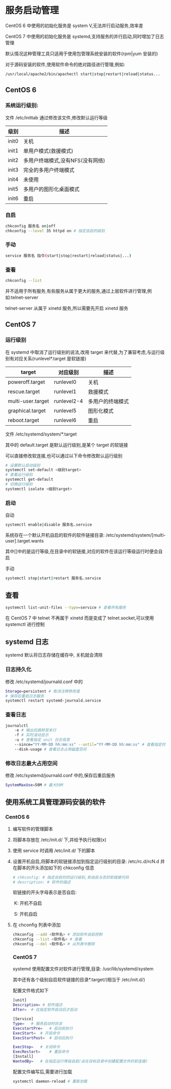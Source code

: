# 服务启动管理

CentOS 6 中使用的初始化服务是 system V,无法并行启动服务,效率差

CentOS 7 中使用的初始化服务是 systemd,支持服务的并行启动,同时增加了日志管理

默认情况这种管理工具只适用于使用包管理系统安装的软件(rpm|yum 安装的)

对于源码安装的软件,使用软件命令的绝对路径进行管理,例如:

```bash
/usr/local/apache2/bin/apachectl start|stop|restart|reload|status...
```

## CentOS 6

### 系统运行级别:

文件 /etc/inittab
        通过修改该文件,修改默认运行等级

| 级别  | 描述                             |
| ----- | -------------------------------- |
| init0 | 关机                             |
| init1 | 单用户模式(救援模式)             |
| init2 | 多用户终端模式,没有NFS(没有网络) |
| init3 | 完全的多用户终端模式             |
| init4 | 未使用                           |
| init5 | 多用户的图形化桌面模式           |
| init6 | 重启                             |

### 自启

```bash
chkconfig 服务名 on|off 
chkconfig --level 35 httpd on # 指定自启的级别
```

### 手动

```bash
service 服务名 指令(start|stop|restart|reload|status|...)
```

### 查看

```bash
chkconfig --list
```

并不适用于所有服务,有些服务从属于更大的服务,通过上层软件进行管理,例如:telnet-server

telnet-server 从属于 xinetd 服务,所以需要先开启 xinetd 服务

## CentOS 7

### 运行级别

在 systemd 中取消了运行级别的说法,改用 target 来代替,为了兼容考虑,与运行级别有对应关系(runlevel*.target 是软链接)

| target            | 对应级别    | 描述             |
| ----------------- | ----------- | ---------------- |
| poweroff.target   | runlevel0   | 关机             |
| rescue.target     | runlevel1   | 救援模式         |
| multi-user.target | runlevel2-4 | 多用户的终端模式 |
| graphical.target  | runlevel5   | 图形化模式       |
| reboot.target     | runlevel6   | 重启             |

文件 /etc/systemd/system/\*.target

其中的 default.target 是默认运行级别,是某个 target 的软链接

可以直接修改软连接,也可以通过以下命令修改默认运行级别

```bash
# 设置默认启动级别
systemctl set-default <级别target>
# 查看运行级别
systemctl get-default
# 切换运行级别
systemctl isolate <级别target>
```

### 启动

自动

```bash
systemctl enable|disable 服务名.service
```

系统存在一个默认开机自启的软件的软件链接目录: /etc/systemd/system/[multi-user].target.wants

其中[]中的是运行等级,在目录中的软链接,对应的软件在该运行等级运行时便会自启

手动

```bash
systemctl stop|start|restart 服务名.service
```

## 查看

```bash
systemctl list-unit-files --type=service # 查看所有服务
```

在 CentOS 7 中 telnet 不再属于 xinetd 而是变成了 telnet.socket,可以使用 systemctl 进行控制

## systemd 日志

systemd 默认将日志存储在缓存中, 关机就会清除

### 日志持久化

修改 /etc/systemd/journald.conf 中的

```bash
Storage=persistent # 取消注释修改值
# 保存后重启日志服务
systemctl restart systemd-journald.service
```

### 查看日志

```bash
journalctl
    -e # 输出后跳转至末行
    -f # 实时滚动显示
    -u # 查看指定 unit 日志信息
    --since="YY-MM-DD hh:mm:ss" --until="YY-MM-DD hh:mm:ss" # 查看指定时间段日志
    --disk-usage # 查看日志占用磁盘空间
```

### 修改日志最大占用空间

修改 /etc/systemd/journald.conf 中的,保存后重启服务

```bash
SystemMaxUse=50M # 最大50M
```

## 使用系统工具管理源码安装的软件

### CentOS 6

1. 编写软件的管理脚本

2. 将脚本存放在 /etc/init.d/ 下,并给予执行权限(x)

3. 使用 service 时调用 /etc/init.d/ 下的脚本

4. 设置开机自启,将脚本的软链接添加到指定运行级别的目录: /etc/rc.d/rcN.d 并在脚本的开头添加如下的 chkconfig 信息

    ```bash
    # chkconfig: # 指定自启时的运行级别,和自启与否的软链接代码
    # description: # 软件的描述
    ```

    软链接的开头字母表示是否自启:

    ​	K: 开机不自启

    ​	S: 开机自启

5. 在 chconfig 列表中添加

    ```bash
    chkconfig --add <软件名> # 添加软件自启控制
    chkconfig --list <软件名> # 查看
    chkconfig --del <软件名> # 从列表中删除
    ```

    ### CentOS 7

    systemd 使用配置文件对软件进行管理,目录: /usr/lib/systemd/system

    其中还有各个级别自启软件链接的目录\*.target/(相当于 /etc/init.d/)

    配置文件格式如下

    ```bash
    [unit]
    Description= # 软件描述
    After=	# 在指定软件启动后才启动
    
    [Service]
    Type=	# 服务启动时状态
    ExecstartPre=	# 启动前执行
    ExecStart=	# 开启命令
    ExecStartPost=	# 启动后执行
    
    ExecStop=	# 关闭命令
    ExecRestart=	# 重启命令
    [Install]
    WantedBy=	# 在指定运行等级自启(会在目标目录中创建配置文件的软连接)
    ```

    配置文件编写后,需要进行加载

    ```bash
    systemctl daemon-reload # 重新加载
    ```

    